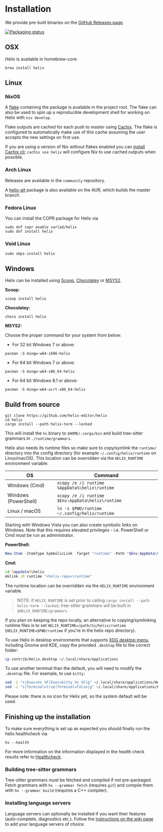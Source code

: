 # Installation

We provide pre-built binaries on the
[GitHub Releases page](https://github.com/helix-editor/helix/releases).

[![Packaging status](https://repology.org/badge/vertical-allrepos/helix.svg)](https://repology.org/project/helix/versions)

## OSX

Helix is available in homebrew-core:

```
brew install helix
```

## Linux

### NixOS

A [flake](https://nixos.wiki/wiki/Flakes) containing the package is available in
the project root. The flake can also be used to spin up a reproducible
development shell for working on Helix with `nix develop`.

Flake outputs are cached for each push to master using
[Cachix](https://www.cachix.org/). The flake is configured to automatically make
use of this cache assuming the user accepts the new settings on first use.

If you are using a version of Nix without flakes enabled you can
[install Cachix cli](https://docs.cachix.org/installation); `cachix use helix`
will configure Nix to use cached outputs when possible.

### Arch Linux

Releases are available in the `community` repository.

A [helix-git](https://aur.archlinux.org/packages/helix-git/) package is also
available on the AUR, which builds the master branch.

### Fedora Linux

You can install the COPR package for Helix via

```
sudo dnf copr enable varlad/helix
sudo dnf install helix
```

### Void Linux

```
sudo xbps-install helix
```

## Windows

Helix can be installed using [Scoop](https://scoop.sh/),
[Chocolatey](https://chocolatey.org/) or [MSYS2](https://msys2.org/).

**Scoop:**

```
scoop install helix
```

**Chocolatey:**

```
choco install helix
```

**MSYS2:**

Choose the proper command for your system from below:

- For 32 bit Windows 7 or above:

```
pacman -S mingw-w64-i686-helix
```

- For 64 bit Windows 7 or above:

```
pacman -S mingw-w64-x86_64-helix
```

- For 64 bit Windows 8.1 or above:

```
pacman -S mingw-w64-ucrt-x86_64-helix
```

## Build from source

```
git clone https://github.com/helix-editor/helix
cd helix
cargo install --path helix-term --locked
```

This will install the `hx` binary to `$HOME/.cargo/bin` and build tree-sitter
grammars in `./runtime/grammars`.

Helix also needs its runtime files so make sure to copy/symlink the `runtime/`
directory into the config directory (for example `~/.config/helix/runtime` on
Linux/macOS). This location can be overridden via the `HELIX_RUNTIME`
environment variable.

| OS                   | Command                                          |
| -------------------- | ------------------------------------------------ |
| Windows (Cmd)        | `xcopy /e /i runtime %AppData%\helix\runtime`    |
| Windows (PowerShell) | `xcopy /e /i runtime $Env:AppData\helix\runtime` |
| Linux / macOS        | `ln -s $PWD/runtime ~/.config/helix/runtime`     |

Starting with Windows Vista you can also create symbolic links on Windows. Note
that this requires elevated privileges - i.e. PowerShell or Cmd must be run as
administrator.

**PowerShell:**

```powershell
New-Item -ItemType SymbolicLink -Target "runtime" -Path "$Env:AppData\helix\runtime"
```

**Cmd:**

```cmd
cd %appdata%\helix
mklink /D runtime "<helix-repo>\runtime"
```

The runtime location can be overridden via the `HELIX_RUNTIME` environment
variable.

> NOTE: if `HELIX_RUNTIME` is set prior to calling
> `cargo install --path helix-term --locked`, tree-sitter grammars will be built
> in `$HELIX_RUNTIME/grammars`.

If you plan on keeping the repo locally, an alternative to copying/symlinking
runtime files is to set `HELIX_RUNTIME=/path/to/helix/runtime`
(`HELIX_RUNTIME=$PWD/runtime` if you're in the helix repo directory).

To use Helix in desktop environments that supports
[XDG desktop menu](https://specifications.freedesktop.org/menu-spec/menu-spec-latest.html),
including Gnome and KDE, copy the provided `.desktop` file to the correct
folder:

```bash
cp contrib/Helix.desktop ~/.local/share/applications
```

To use another terminal than the default, you will need to modify the `.desktop`
file. For example, to use `kitty`:

```bash
sed -i "s|Exec=hx %F|Exec=kitty hx %F|g" ~/.local/share/applications/Helix.desktop
sed -i "s|Terminal=true|Terminal=false|g" ~/.local/share/applications/Helix.desktop
```

Please note: there is no icon for Helix yet, so the system default will be used.

## Finishing up the installation

To make sure everything is set up as expected you should finally run the helix
healthcheck via

```
hx --health
```

For more information on the information displayed in the health check results
refer to [Healthcheck](https://github.com/helix-editor/helix/wiki/Healthcheck).

### Building tree-sitter grammars

Tree-sitter grammars must be fetched and compiled if not pre-packaged. Fetch
grammars with `hx --grammar fetch` (requires `git`) and compile them with
`hx --grammar build` (requires a C++ compiler).

### Installing language servers

Language servers can optionally be installed if you want their features
(auto-complete, diagnostics etc.). Follow the
[instructions on the wiki page](https://github.com/helix-editor/helix/wiki/How-to-install-the-default-language-servers)
to add your language servers of choice.
